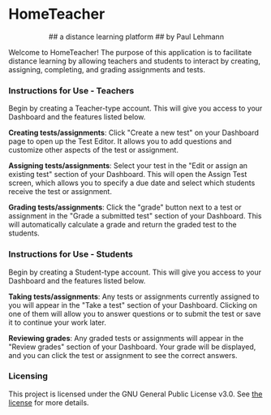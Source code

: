 # HomeTeacher

<p align="center">
## a distance learning platform
## by Paul Lehmann</p>

Welcome to HomeTeacher!  The purpose of this application is to facilitate distance learning by allowing teachers and students to interact by creating, assigning, completing, and grading assignments and tests.

### Instructions for Use - Teachers

Begin by creating a Teacher-type account. This will give you access to your Dashboard and the features listed below.

**Creating tests/assignments**: Click "Create a new test" on your Dashboard page to open up the Test Editor. It allows you to add questions and customize other aspects of the test or assignment.

**Assigning tests/assignments**: Select your test in the "Edit or assign an existing test" section of your Dashboard. This will open the Assign Test screen, which allows you to specify a due date and select which students receive the test or assignment.

**Grading tests/assignments**: Click the "grade" button next to a test or assignment in the "Grade a submitted test" section of your Dashboard. This will automatically calculate a grade and return the graded test to the students.

### Instructions for Use - Students

Begin by creating a Student-type account. This will give you access to your Dashboard and the features listed below.

**Taking tests/assignments**: Any tests or assignments currently assigned to you will appear in the "Take a test" section of your Dashboard. Clicking on one of them will allow you to answer questions or to submit the test or save it to continue your work later.

**Reviewing grades**: Any graded tests or assignments will appear in the "Review grades" section of your Dashboard. Your grade will be displayed, and you can click the test or assignment to see the correct answers.

### Licensing

This project is licensed under the GNU General Public License v3.0.  See [the license](https://github.com/paultlehmann/hometeacher/blob/master/LICENSE) for more details.